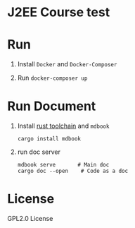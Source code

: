 # J2EE Course test

# Run

1. Install `Docker` and `Docker-Composer`

1. Run `docker-composer up`

# Run Document

1. Install [rust toolchain](https://www.rust-lang.org/tools/install) and `mdbook`
    ```shell
    cargo install mdbook
    ```

2. run doc server
    ```shell
    mdbook serve       # Main doc
    cargo doc --open    # Code as a doc
    ```

# License

GPL2.0 License
